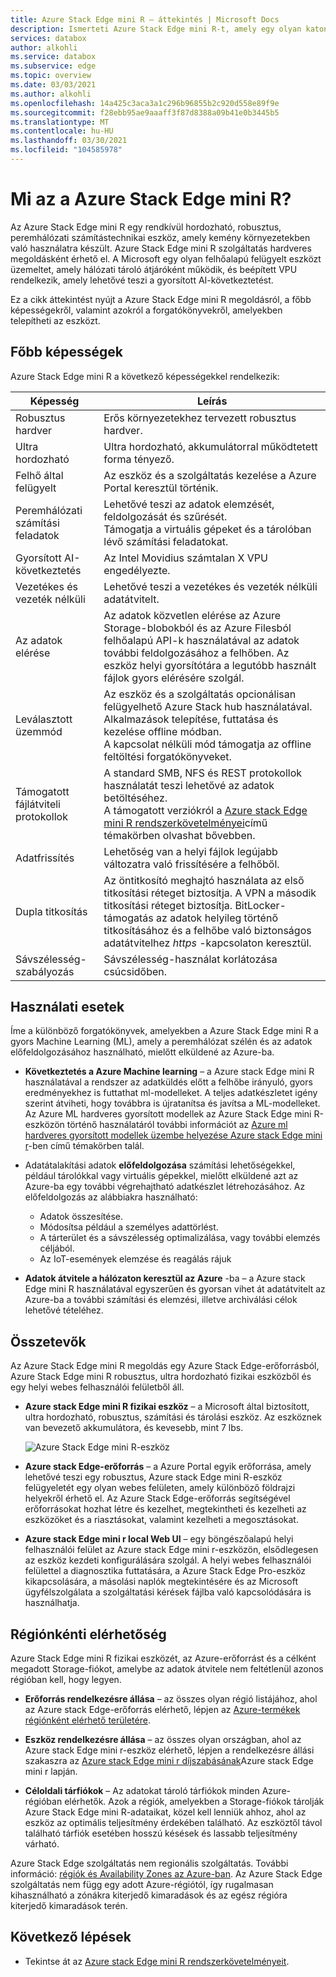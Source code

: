 ```yaml
---
title: Azure Stack Edge mini R – áttekintés | Microsoft Docs
description: Ismerteti Azure Stack Edge mini R-t, amely egy olyan katonai alkalmazások tárolási megoldása, amely hordozható fizikai eszközt használ akkumulátoros Wi-Fi-kapcsolaton keresztül az Azure-ba történő átvitelhez.
services: databox
author: alkohli
ms.service: databox
ms.subservice: edge
ms.topic: overview
ms.date: 03/03/2021
ms.author: alkohli
ms.openlocfilehash: 14a425c3aca3a1c296b96855b2c920d558e89f9e
ms.sourcegitcommit: f28ebb95ae9aaaff3f87d8388a09b41e0b3445b5
ms.translationtype: MT
ms.contentlocale: hu-HU
ms.lasthandoff: 03/30/2021
ms.locfileid: "104585978"
---
```

# <a name="what-is-the-azure-stack-edge-mini-r"></a>Mi az a Azure Stack Edge mini R?

Az Azure Stack Edge mini R egy rendkívül hordozható, robusztus, peremhálózati számítástechnikai eszköz, amely kemény környezetekben való használatra készült. Azure Stack Edge mini R szolgáltatás hardveres megoldásként érhető el. A Microsoft egy olyan felhőalapú felügyelt eszközt üzemeltet, amely hálózati tároló átjáróként működik, és beépített VPU rendelkezik, amely lehetővé teszi a gyorsított AI-következtetést.

Ez a cikk áttekintést nyújt a Azure Stack Edge mini R megoldásról, a főbb képességekről, valamint azokról a forgatókönyvekről, amelyekben telepítheti az eszközt.


## <a name="key-capabilities"></a>Főbb képességek

Azure Stack Edge mini R a következő képességekkel rendelkezik:

|Képesség |Leírás  |
|---------|---------|
|Robusztus hardver| Erős környezetekhez tervezett robusztus hardver.|
|Ultra hordozható| Ultra hordozható, akkumulátorral működtetett forma tényező.|
|Felhő által felügyelt|Az eszköz és a szolgáltatás kezelése a Azure Portal keresztül történik.|
|Peremhálózati számítási feladatok|Lehetővé teszi az adatok elemzését, feldolgozását és szűrését.<br>Támogatja a virtuális gépeket és a tárolóban lévő számítási feladatokat. |
|Gyorsított AI-következtetés| Az Intel Movidius számtalan X VPU engedélyezte.|
|Vezetékes és vezeték nélküli | Lehetővé teszi a vezetékes és vezeték nélküli adatátvitelt.|
|Az adatok elérése     | Az adatok közvetlen elérése az Azure Storage-blobokból és az Azure Filesból felhőalapú API-k használatával az adatok további feldolgozásához a felhőben. Az eszköz helyi gyorsítótára a legutóbb használt fájlok gyors elérésére szolgál.|
|Leválasztott üzemmód|  Az eszköz és a szolgáltatás opcionálisan felügyelhető Azure Stack hub használatával. Alkalmazások telepítése, futtatása és kezelése offline módban. <br> A kapcsolat nélküli mód támogatja az offline feltöltési forgatókönyveket.|
|Támogatott fájlátviteli protokollok      |A standard SMB, NFS és REST protokollok használatát teszi lehetővé az adatok betöltéséhez. <br> A támogatott verziókról a [Azure stack Edge mini R rendszerkövetelményei](azure-stack-edge-gpu-system-requirements.md)című témakörben olvashat bővebben.|
|Adatfrissítés     | Lehetőség van a helyi fájlok legújabb változatra való frissítésére a felhőből.|
|Dupla titkosítás    | Az öntitkosító meghajtó használata az első titkosítási réteget biztosítja. A VPN a második titkosítási réteget biztosítja. BitLocker-támogatás az adatok helyileg történő titkosításához és a felhőbe való biztonságos adatátvitelhez *https* -kapcsolaton keresztül.|
|Sávszélesség-szabályozás| Sávszélesség-használat korlátozása csúcsidőben.|

## <a name="use-cases"></a>Használati esetek

Íme a különböző forgatókönyvek, amelyekben a Azure Stack Edge mini R a gyors Machine Learning (ML), amely a peremhálózat szélén és az adatok előfeldolgozásához használható, mielőtt elküldené az Azure-ba.

- **Következtetés a Azure Machine learning** – a Azure stack Edge mini R használatával a rendszer az adatküldés előtt a felhőbe irányuló, gyors eredményekhez is futtathat ml-modelleket. A teljes adatkészletet igény szerint átviheti, hogy továbbra is újratanítsa és javítsa a ML-modelleket. Az Azure ML hardveres gyorsított modellek az Azure Stack Edge mini R-eszközön történő használatáról további információt az [Azure ml hardveres gyorsított modellek üzembe helyezése Azure stack Edge mini r](../machine-learning/how-to-deploy-fpga-web-service.md#deploy-to-a-local-edge-server)-ben című témakörben talál.

- Adatátalakítási adatok **előfeldolgozása** számítási lehetőségekkel, például tárolókkal vagy virtuális gépekkel, mielőtt elküldené azt az Azure-ba egy további végrehajtható adatkészlet létrehozásához. Az előfeldolgozás az alábbiakra használható:

    - Adatok összesítése.
    - Módosítsa például a személyes adattörlést.
    - A tárterület és a sávszélesség optimalizálása, vagy további elemzés céljából.
    - Az IoT-események elemzése és reagálás rájuk

- **Adatok átvitele a hálózaton keresztül az Azure** -ba – a Azure stack Edge mini R használatával egyszerűen és gyorsan vihet át adatátvitelt az Azure-ba a további számítási és elemzési, illetve archiválási célok lehetővé tételéhez.

## <a name="components"></a>Összetevők

Az Azure Stack Edge mini R megoldás egy Azure Stack Edge-erőforrásból, Azure Stack Edge mini R robusztus, ultra hordozható fizikai eszközből és egy helyi webes felhasználói felületből áll.

* **Azure stack Edge mini R fizikai eszköz** – a Microsoft által biztosított, ultra hordozható, robusztus, számítási és tárolási eszköz. Az eszköznek van bevezető akkumulátora, és kevesebb, mint 7 lbs.

    ![Azure Stack Edge mini R-eszköz](media/azure-stack-edge-mini-r-overview/perspective-view-1.png)

* **Azure stack Edge-erőforrás** – a Azure Portal egyik erőforrása, amely lehetővé teszi egy robusztus, Azure stack Edge mini R-eszköz felügyeletét egy olyan webes felületen, amely különböző földrajzi helyekről érhető el. Az Azure Stack Edge-erőforrás segítségével erőforrásokat hozhat létre és kezelhet, megtekintheti és kezelheti az eszközöket és a riasztásokat, valamint kezelheti a megosztásokat.  

* **Azure stack Edge mini r local Web UI** – egy böngészőalapú helyi felhasználói felület az Azure stack Edge mini r-eszközön, elsődlegesen az eszköz kezdeti konfigurálására szolgál. A helyi webes felhasználói felülettel a diagnosztika futtatására, a Azure Stack Edge Pro-eszköz kikapcsolására, a másolási naplók megtekintésére és az Microsoft ügyfélszolgálata a szolgáltatási kérések fájlba való kapcsolódására is használhatja.


## <a name="region-availability"></a>Régiónkénti elérhetőség

Azure Stack Edge mini R fizikai eszközét, az Azure-erőforrást és a célként megadott Storage-fiókot, amelybe az adatok átvitele nem feltétlenül azonos régióban kell, hogy legyen.

- **Erőforrás rendelkezésre állása** – az összes olyan régió listájához, ahol az Azure stack Edge-erőforrás elérhető, lépjen az [Azure-termékek régiónként elérhető területére](https://azure.microsoft.com/global-infrastructure/services/?products=databox&regions=all). 

- **Eszköz rendelkezésre állása** – az összes olyan országban, ahol az Azure stack Edge mini r-eszköz elérhető, lépjen a rendelkezésre állási szakaszra az [Azure stack Edge mini r díjszabásának](https://azure.microsoft.com/pricing/details/azure-stack/edge/#azureStackEdgeMiniR)Azure stack Edge mini r lapján.

- **Céloldali tárfiókok** – Az adatokat tároló tárfiókok minden Azure-régióban elérhetők. Azok a régiók, amelyekben a Storage-fiókok tárolják Azure Stack Edge mini R-adataikat, közel kell lenniük ahhoz, ahol az eszköz az optimális teljesítmény érdekében található. Az eszköztől távol található tárfiók esetében hosszú késések és lassabb teljesítmény várható.

Azure Stack Edge szolgáltatás nem regionális szolgáltatás. További információ: [régiók és Availability Zones az Azure-ban](https://docs.microsoft.com/azure/availability-zones/az-overview). Az Azure Stack Edge szolgáltatás nem függ egy adott Azure-régiótól, így rugalmasan kihasználható a zónákra kiterjedő kimaradások és az egész régióra kiterjedő kimaradások terén.

## <a name="next-steps"></a>Következő lépések

- Tekintse át az [Azure stack Edge mini R rendszerkövetelményeit](azure-stack-edge-gpu-system-requirements.md).
